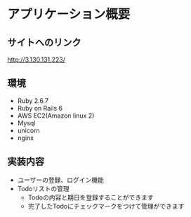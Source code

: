 # アプリケーション概要

## サイトへのリンク
http://3.130.131.223/

## 環境
- Ruby 2.6.7
- Ruby on Rails 6
- AWS EC2(Amazon linux 2)
- Mysql
- unicorn
- nginx

## 実装内容
- ユーザーの登録、ログイン機能
- Todoリストの管理
  - Todoの内容と期日を登録することができます
  - 完了したTodoにチェックマークをつけて管理ができます 
